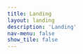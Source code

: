 ```yaml
---
title: Landing
layout: landing
description: 'Landing'
nav-menu: false
show_tile: false
---
```


<!-- Main -->
<div id="main">

</div>
